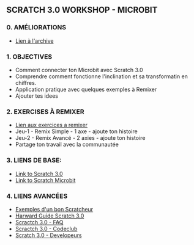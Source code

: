 ## SCRATCH 3.0 WORKSHOP - MICROBIT 

### 0. AMÉLIORATIONS
* [Lien à l'archive](https://github.com/bernatferragut/Scratch3.0-Atelier/blob/master/INDEX.md)

### 1. OBJECTIVES
* Comment connecter ton Microbit avec Scratch 3.0
* Comprendre comment fonctionne l'inclination et sa transformatin en chiffres.
* Application pratique avec quelques exemples à Remixer
* Ajouter tes idees

### 2. EXERCISES À REMIXER
* [Lien aux exercices a remixer](https://scratch.mit.edu/studios/5830403/)
* Jeu-1 - Remix Simple - 1 axe - ajoute ton histoire
* Jeu-2 - Remix Avancé - 2 axies - ajoute ton histoire
* Partage ton travail avec la communautée


### 3. LIENS DE BASE:
* [Link to Scratch 3.0](https://scratch.mit.edu/)
* [Link to Scratch Microbit](https://scratch.mit.edu/microbit)

### 4. LIENS AVANCÉES
* [Exemples d'un bon Scratcheur](http://scratched.gse.harvard.edu/guide/)
* [Harward Guide Scratch 3.0](http://scratched.gse.harvard.edu/guide/)
* [Scractch 3.0 - FAQ](https://scratch.mit.edu/info/faq#scratch3)
* [Scractch 3.0 - Codeclub](https://projects.raspberrypi.org/en/codeclub/microbit)
* [Scratch 3.0 - Developeurs](github.com/llk)

